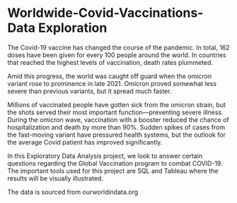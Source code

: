 # Worldwide-Covid-Vaccinations-Data Exploration

The Covid-19 vaccine has changed the course of the pandemic. In total, 162 doses have been given for every 100 people around the world. In countries that reached the highest levels of vaccination, death rates plummeted.

Amid this progress, the world was caught off guard when the omicron variant rose to prominence in late 2021. Omicron proved somewhat less severe than previous variants, but it spread much faster.

Millions of vaccinated people have gotten sick from the omicron strain, but the shots served their most important function—preventing severe illness. During the omicron wave, vaccination with a booster reduced the chance of hospitalization and death by more than 90%. Sudden spikes of cases from the fast-moving variant have pressured health systems, but the outlook for the average Covid patient has improved significantly.

In this Exploratory Data Analysis project, we look to answer certain questions regarding the Global Vaccination program to combat COVID-19. The important tools used for this project are SQL and Tableau where the results will be visually illustrated.

The data is sourced from ourworldindata.org
